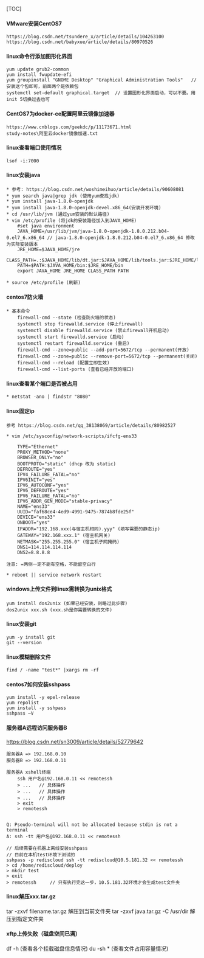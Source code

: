 [TOC]

#### VMware安装CentOS7
```
https://blog.csdn.net/tsundere_x/article/details/104263100
https://blog.csdn.net/babyxue/article/details/80970526
```


#### linux命令行添加图形化界面
```
yum update grub2-common               
yum install fwupdate-efi
yum groupinstall "GNOME Desktop" "Graphical Administration Tools"   // 安装这个包即可，前面两个是依赖包
systemctl set-default graphical.target  // 设置图形化界面启动，可以不要。用init 5切换过去也可
```


#### CentOS7为docker-ce配置阿里云镜像加速器
```
https://www.cnblogs.com/geekdc/p/11173671.html
study-notes\阿里云docker镜像加速.txt
```

#### linux查看端口使用情况
```
lsof -i:7000
```

#### linux安装java
```
* 参考: https://blog.csdn.net/woshimeihuo/article/details/90608081
* yum search java|grep jdk (使用yum查找jdk)
* yum install java-1.8.0-openjdk
* yum install java-1.8.0-openjdk-devel.x86_64(安装开发环境)
* cd /usr/lib/jvm (通过yum安装的默认路径)
* vim /etc/profile (将jdk的安装路径加入到JAVA_HOME)
    #set java environment
    JAVA_HOME=/usr/lib/jvm/java-1.8.0-openjdk-1.8.0.212.b04-0.el7_6.x86_64 // java-1.8.0-openjdk-1.8.0.212.b04-0.el7_6.x86_64 修改为实际安装版本
    JRE_HOME=$JAVA_HOME/jre
    CLASS_PATH=.:$JAVA_HOME/lib/dt.jar:$JAVA_HOME/lib/tools.jar:$JRE_HOME/lib 
    PATH=$PATH:$JAVA_HOME/bin:$JRE_HOME/bin
    export JAVA_HOME JRE_HOME CLASS_PATH PATH

* source /etc/profile (刷新)
```

#### centos7防火墙
```
* 基本命令
	firewall-cmd --state (检查防火墙的状态)
	systemctl stop firewalld.service (停止firewall)
	systemctl disable firewalld.service (禁止firewall开机启动)
	systemctl start firewalld.service (启动)
	systemctl restart firewalld.service (重启)
	firewall-cmd --zone=public --add-port=5672/tcp --permanent(开放)
	firewall-cmd --zone=public --remove-port=5672/tcp --permanent(关闭)
	firewall-cmd --reload (配置立即生效)
    firewall-cmd --list-ports (查看已经开放的端口)
```

#### linux查看某个端口是否被占用
```
* netstat -ano | findstr "8080"
```


#### linux固定ip
```
参考 https://blog.csdn.net/qq_38138069/article/details/80982527

* vim /etc/sysconfig/network-scripts/ifcfg-ens33

    TYPE="Ethernet"
    PROXY_METHOD="none"
    BROWSER_ONLY="no"
    BOOTPROTO="static" (dhcp 改为 static)
    DEFROUTE="yes"
    IPV4_FAILURE_FATAL="no"
    IPV6INIT="yes"
    IPV6_AUTOCONF="yes"
    IPV6_DEFROUTE="yes"
    IPV6_FAILURE_FATAL="no"
    IPV6_ADDR_GEN_MODE="stable-privacy"
    NAME="ens33"
    UUID="faf68ce4-4ed9-4991-9475-7874b8fde25f"
    DEVICE="ens33"
    ONBOOT="yes"
    IPADDR="192.168.xxx(与宿主机相同).yyy" (填写需要的静态ip)
    GATEWAY="192.168.xxx.1" (宿主机网关)
    NETMASK="255.255.255.0" (宿主机子网掩码)
    DNS1=114.114.114.114
    DNS2=8.8.8.8

注意: =两侧一定不能有空格，不能留空白行

* reboot || service network restart
```

#### windows上传文件到linux需转换为unix格式
```
yum install dos2unix (如果已经安装，则略过此步骤)
dos2unix xxx.sh (xxx.sh是你需要转换的文件)
```

#### linux安装git
```
yum -y install git
git --version
```

#### linux模糊删除文件
```
find / -name "test*" |xargs rm -rf 
```


#### centos7如何安装sshpass
```
yum install -y epel-release
yum repolist
yum install -y sshpass
sshpass –V
```


#### 服务器A远程访问服务器B
<https://blog.csdn.net/sn3009/article/details/52779642>

```
服务器A => 192.168.0.10
服务器B => 192.168.0.11

服务器A xshell终端
    ssh 用户名@192.168.0.11 << remotessh
    > ...   // 具体操作
    > ...   // 具体操作
    > ...   // 具体操作
    > exit
    > remotessh


Q: Pseudo-terminal will not be allocated because stdin is not a terminal
A: ssh -tt 用户名@192.168.0.11 << remotessh
```

```
// 后续需要在机器上离线安装sshpass
// 目前在本机test环境下测试的
sshpass -p rediscloud ssh -tt rediscloud@10.5.181.32 << remotessh
> cd /home/rediscloud/deploy
> mkdir test
> exit
> remotessh     // 只有执行完这一步，10.5.181.32环境才会生成test文件夹
```

#### linux解压xxx.tar.gz
tar -zxvf filename.tar.gz 解压到当前文件夹 
tar -zxvf java.tar.gz  -C /usr/dir 解压到指定文件夹

#### xftp上传失败（磁盘空间已满）
df -h (查看各个挂载磁盘信息情况)
du -sh * (查看文件占用容量情况)
